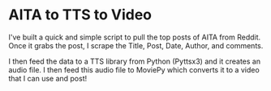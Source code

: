 # AITA to TTS to Video
I've built a quick and simple script to pull the top posts of AITA from Reddit. Once it grabs the post, I scrape the Title, Post, Date, Author, and comments.

I then feed the data to a TTS library from Python (Pyttsx3) and it creates an audio file. I then feed this audio file to MoviePy which converts it to a video that I can use and post!